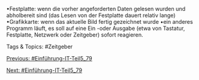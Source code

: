 •Festplatte: wenn die vorher angeforderten Daten gelesen wurden und abholbereit sind (das Lesen von der Festplatte 
dauert relativ lange)
•Grafikkarte: wenn das aktuelle Bild fertig gezeichnet wurde
•ein anderes Programm läuft, es soll auf eine Ein -oder Ausgabe (etwa von Tastatur, Festplatte, Netzwerk oder Zeitgeber) 
sofort reagieren. 

   Tags & Topics:
   #Zeitgeber

[Previous: #Einführung-IT-Teil5_79](Einführung-IT-Teil5_79.md)

[Next: #Einführung-IT-Teil5_79](Einführung-IT-Teil5_79.md)